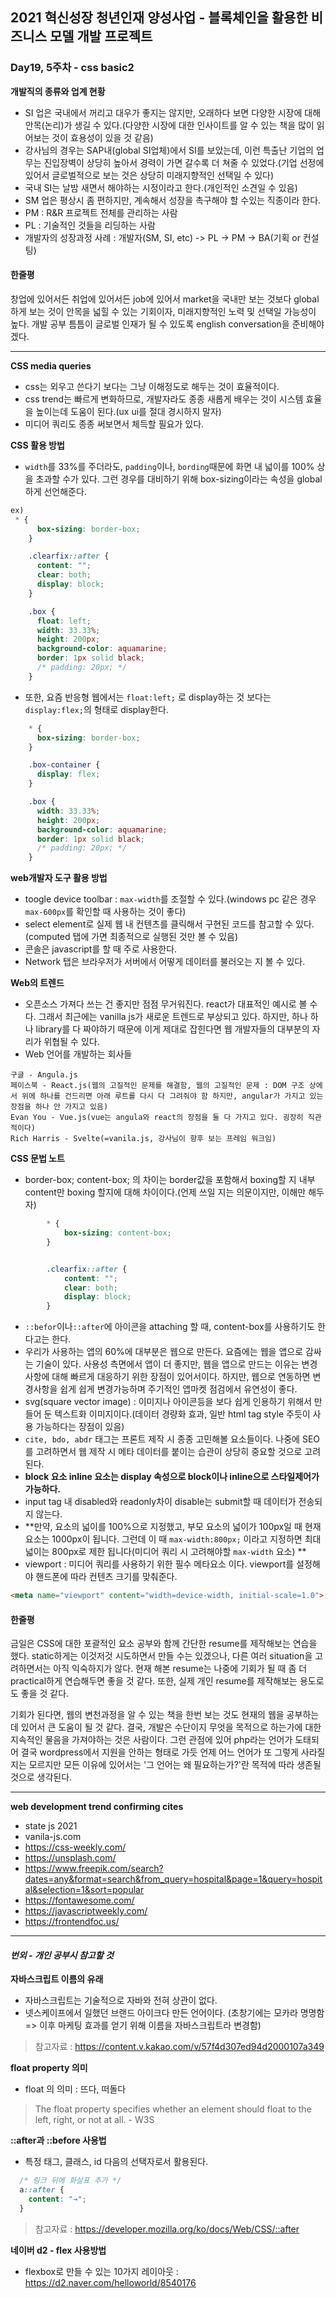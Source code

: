  ## 2021 혁신성장 청년인재 양성사업 - 블록체인을 활용한 비즈니스 모델 개발 프로젝트
 ### Day19, 5주차 - css basic2

**개발직의 종류와 업계 현황**
- SI 업은 국내에서 꺼리고 대우가 좋지는 않지만, 오래하다 보면 다양한 시장에 대해 안목(논리)가 생길 수 있다.(다양한 시장에 대한 인사이트를 알 수 있는 책을 많이 읽어보는 것이 효용성이 있을 것 같음)
- 강사님의 경우는 SAP내(global SI업체)에서 SI를 보았는데, 이런 특출난 기업의 업무는 진입장벽이 상당히 높아서 경력이 가면 갈수록 더 쳐줄 수 있었다.(기업 선정에 있어서 글로벌적으로 보는 것은 상당히 미래지향적인 선택일 수 있다)
- 국내 SI는 날밤 새면서 해야하는 시정이라고 한다.(개인적인 소견일 수 있음)
- SM 업은 평상시 좀 편하지만, 계속해서 성장을 촉구해야 할 수있는 직종이라 한다.
- PM : R&R 프로젝트 전체를 관리하는 사람
- PL : 기술적인 것들을 리딩하는 사람
- 개발자의 성장과정 사례 : 개발자(SM, SI, etc) -> PL -> PM -> BA(기획 or 컨설팅)

#### 한줄평
창업에 있어서든 취업에 있어서든 job에 있어서 market을 국내만 보는 것보다 global 하게 보는 것이 안목을 넓힐 수 있는 기회이자, 미래지향적인 노력 및 선택일 가능성이 높다. 개발 공부 틈틈이 글로벌 인재가 될 수 있도록 english conversation을 준비해야 겠다.

___

**CSS media queries**
- css는 외우고 쓴다기 보다는 그냥 이해정도로 해두는 것이 효율적이다.
- css trend는 빠르게 변화하므로, 개발자라도 종종 새롭게 배우는 것이 시스템 효율을 높이는데 도움이 된다.(ux ui를 절대 경시하지 말자)
- 미디어 쿼리도 종종 써보면서 체득할 필요가 있다.


**CSS 활용 방법**
- `width`를 33%를 주더라도, `padding`이나, `bording`때문에 화면 내 넓이를 100% 상을 초과할 수가 있다. 그런 경우를 대비하기 위해 box-sizing이라는 속성을 global하게 선언해준다. 
```css
ex)
 * {
      box-sizing: border-box;
    }

    .clearfix::after {
      content: "";
      clear: both;
      display: block;
    }

    .box {
      float: left;
      width: 33.33%;
      height: 200px;
      background-color: aquamarine;
      border: 1px solid black;
      /* padding: 20px; */
    }
```

- 또한, 요즘 반응형 웹에서는 `float:left;` 로 display하는 것 보다는 `display:flex;`의 형태로 display한다.
```css
    * {
      box-sizing: border-box;
    }

    .box-container {
      display: flex;
    }

    .box {
      width: 33.33%;
      height: 200px;
      background-color: aquamarine;
      border: 1px solid black;
      /* padding: 20px; */
    }
```

**web개발자 도구 활용 방법**
- toogle device toolbar : `max-width`를 조절할 수 있다.(windows pc 같은 경우 `max-600px`를 확인할 때 사용하는 것이 좋다) 
- select element로 실제 웹 내 컨텐츠를 클릭해서 구현된 코드를 참고할 수 있다.
(computed 탭에 가면 최종적으로 실행된 것만 볼 수 있음)
- 콘솔은 javascript를 할 때 주로 사용한다.
- Network 탭은 브라우저가 서버에서 어떻게 데이터를 불러오는 지 볼 수 있다.

**Web의 트렌드**
- 오픈소스 가져다 쓰는 건 좋지만 점점 무거워진다. react가 대표적인 예시로 볼 수 다. 그래서 최근에는 vanilla js가 새로운 트렌드로 부상되고 있다. 하지만, 하나 하나 library를 다 짜야하기 때문에 이게 제대로 잡힌다면 웹 개발자들의 대부분의 자리가 위협될 수 있다.
- Web 언어를 개발하는 회사들
```
구글 - Angula.js
페이스북 - React.js(웹의 고질적인 문제를 해결함, 웹의 고질적인 문제 : DOM 구조 상에서 위에 하나를 건드리면 아래 루트를 다시 다 그려줘야 함 하지만, angular가 가지고 있는 장점을 하나 안 가지고 있음)
Evan You - Vue.js(vue는 angula와 react의 장점을 둘 다 가지고 있다. 굉장히 직관적이다)
Rich Harris - Svelte(=vanila.js, 강사님이 향후 보는 프레임 워크임)
```

**CSS 문법 노트**
- border-box; content-box; 의 차이는 border값을 포함해서 boxing할 지 내부 content만 boxing 할지에 대해 차이이다.(언제 쓰일 지는 의문이지만, 이해만 해두자)
```css
        * {
            box-sizing: content-box;
        }


        .clearfix::after {
            content: "";
            clear: both;
            display: block;
        }
```
- `::befor`이나`::after`에 아이콘을 attaching 할 때, content-box를 사용하기도 한다고는 한다.
- 우리가 사용하는 앱의 60%에 대부분은 웹으로 만든다. 요즘에는 웹을 앱으로 감싸는 기술이 있다. 사용성 측면에서 앱이 더 좋지만, 웹을 앱으로 만드는 이유는 변경사항에 대해 빠르게 대응하기 위한 장점이 있어서이다. 하지만, 웹으로 연동하면 변경사항을 쉽게 쉽게 변경가능하며 주기적인 앱마켓 점검에서 유연성이 좋다.
- svg(square vector image) : 이미지나 아이콘등을 보다 쉽게 인용하기 위해서 만들어 둔 텍스트화 이미지이다.(데이터 경량화 효과, 일반 html tag style 주듯이 사용 가능하다는 장점이 있음)
- `cite, bdo, abdr` 태그는 프론트 제작 시 종종 고민해볼 요소들이다. 나중에 SEO를 고려하면서 웹 제작 시 메타 데이터를 붙이는 습관이 상당히 중요할 것으로 고려된다.
- **block 요소 inline 요소는 display 속성으로 block이나 inline으로 스타일제어가 가능하다.**
-  input tag 내 disabled와 readonly차이 disable는 submit할 때 데이터가 전송되지 않는다. 
-  **만약, 요소의 넓이를 100%으로 지정했고, 부모 요소의 넓이가 100px일 때 현재 요소는 1000px이 됩니다. 그런데 이 때 `max-width:800px;` 이라고 지정하면 최대 넓이는 800px로 제한 됩니다(미디어 쿼리 시 고려해야할 `max-width` 요소)
**
- viewport : 미디어 쿼리를 사용하기 위한 필수 메타요소 이다. viewport를 설정해야 핸드폰에 따라 컨텐츠 크기를 맞춰준다.
```html
<meta name="viewport" content="width=device-width, initial-scale=1.0">
```

#### 한줄평
금일은 CSS에 대한 포괄적인 요소 공부와 함께 간단한 resume를 제작해보는 연습을 했다. static하게는 이것저것 시도하면서 만들 수는 있겠으나, 다른 여러 situation을 고려하면서는 아직 익숙하지가 않다. 현재 해본 resume는 나중에 기회가 될 때 좀 더 practical하게 연습해두면 좋을 것 같다. 또한, 실제 개인 resume를 제작해보는 용도로도 좋을 것 같다.

기회가 된다면, 웹의 변천과정을 알 수 있는 책을 한번 보는 것도 현재의 웹을 공부하는 데 있어서 큰 도움이 될 것 같다. 결국, 개발은 수단이지 무엇을 목적으로 하는가에 대한 지속적인 물음을 가져야하는 것은 사람이다. 그런 관점에 있어 php라는 언어가 도태되어 결국 wordpress에서 지원을 안하는 형태로 가듯 언제 어느 언어가 또 그렇게 사라질지는 모르지만 모든 이유에 있어서는 '그 언어는 왜 필요하는가?'란 목적에 따라 생존될 것으로 생각된다.

___

**web development trend confirming cites**
- state js 2021
- vanila-js.com
- https://css-weekly.com/
- https://unsplash.com/
- https://www.freepik.com/search?dates=any&format=search&from_query=hospital&page=1&query=hospital&selection=1&sort=popular
- https://fontawesome.com/
- https://javascriptweekly.com/
- https://frontendfoc.us/


___
#### *번외 - 개인 공부시 참고할 것*

**자바스크립트 이름의 유래**
- 자바스크립트는 기술적으로 자바와 전혀 상관이 없다.
- 넷스케이프에서 일했던 브랜드 아이크다 만든 언어이다. (초창기에는 모카라 명명함 => 이후 마케팅 효과를 얻기 위해 이름을 자바스크립트라 변경함)

> 참고자료 : https://content.v.kakao.com/v/57f4d307ed94d2000107a349

**float property 의미**
- float 의 의미 : 뜨다, 떠돌다

> The float property specifies whether an element should float to the left, right, or not at all. - W3S


**::after과 ::before 사용법**
- 특정 태그, 클래스, id 다음의 선택자로서 활용된다.
```css
  /* 링크 뒤에 화살표 추가 */
  a::after {
    content: "→";
  }
```

>  참고자료 : https://developer.mozilla.org/ko/docs/Web/CSS/::after



**네이버 d2 - flex 사용방법**
- flexbox로 만들 수 있는 10가지 레이아웃 : https://d2.naver.com/helloworld/8540176

